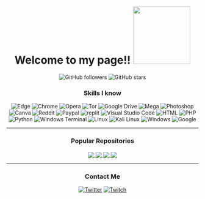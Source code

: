 <h1 align="center">Welcome to my page!! <img src="https://octodex.github.com/images/homercat.png" width="150"/></h1>

<p align="center">
  <img src="https://img.shields.io/github/followers/DezSquid?label=Follow&style=social" alt="GitHub followers"/>
  <img src="https://img.shields.io/github/stars/DezSquid?label=Stars&style=social" alt="GitHub stars"/>
</p>

<h3 align="center">Skills I know</h3>
<p align="center">
  <img alt="Edge" src="https://img.shields.io/badge/Edge-0078D7?style=for-the-badge&logo=Microsoft-edge&logoColor=white" />
  <img alt="Chrome" src="https://img.shields.io/badge/Google%20Chrome-4285F4?style=for-the-badge&logo=GoogleChrome&logoColor=white" />
  <img alt="Opera" src="https://img.shields.io/badge/Opera-FF1B2D?style=for-the-badge&logo=Opera&logoColor=white" />
  <img alt="Tor" src="https://img.shields.io/badge/Tor-7D4698?style=for-the-badge&logo=Tor-Browser&logoColor=white" />
  <img alt="Google Drive" src="https://img.shields.io/badge/Google%20Drive-4285F4?style=for-the-badge&logo=googledrive&logoColor=white" />
  <img alt="Mega" src="https://img.shields.io/badge/Mega-%23D90007.svg?style=for-the-badge&logo=Mega&logoColor=white" />
  <img alt="Photoshop" src="https://img.shields.io/badge/adobe%20photoshop-%2331A8FF.svg?style=for-the-badge&logo=adobe%20photoshop&logoColor=white" />
  <img alt="Canva" src="https://img.shields.io/badge/Canva-%2300C4CC.svg?style=for-the-badge&logo=Canva&logoColor=white" />
  <img alt="Reddit" src="https://img.shields.io/badge/Reddit-%23FF4500.svg?style=for-the-badge&logo=Reddit&logoColor=white" />
  <img alt="Paypal" src="https://img.shields.io/badge/PayPal-00457C?style=for-the-badge&logo=paypal&logoColor=white" />
  <img alt="replit" src="https://img.shields.io/badge/Replit-DD1200?style=for-the-badge&logo=Replit&logoColor=white" />
  <img alt="Visual Studio Code" src="https://img.shields.io/badge/Visual%20Studio%20Code-0078d7.svg?style=for-the-badge&logo=visual-studio-code&logoColor=white" />
  <img alt="HTML" src="https://img.shields.io/badge/html5-%23E34F26.svg?style=for-the-badge&logo=html5&logoColor=white" />
  <img alt="PHP" src="https://img.shields.io/badge/php-%23777BB4.svg?style=for-the-badge&logo=php&logoColor=white" />
  <img alt="Python" src="https://img.shields.io/badge/python-3670A0?style=for-the-badge&logo=python&logoColor=ffdd54" />
  <img alt="Windows Terminal" src="https://img.shields.io/badge/Windows%20Terminal-%234D4D4D.svg?style=for-the-badge&logo=windows-terminal&logoColor=white" />
  <img alt="Linux" src="https://img.shields.io/badge/Linux-FCC624?style=for-the-badge&logo=linux&logoColor=black" />
  <img alt="Kali Linux" src="https://img.shields.io/badge/Kali-268BEE?style=for-the-badge&logo=kalilinux&logoColor=white" />
  <img alt="Windows" src="https://img.shields.io/badge/Windows-0078D6?style=for-the-badge&logo=windows&logoColor=white" />
  <img alt="Google" src="https://img.shields.io/badge/google-4285F4?style=for-the-badge&logo=google&logoColor=white" />
</p>

---

<h3 align="center">Popular Repositories</h3>
<div align="center">
  <a href="https://github.com/DezSquid/DezSquid">
    <img align="center" src="https://github-readme-stats.vercel.app/api/pin/?username=DezSquid&repo=DezSquid&theme=dark" />
  </a>
  <a href="https://github.com/DezSquid/Brainrot-RNG">
    <img align="center" src="https://github-readme-stats.vercel.app/api/pin/?username=DezSquid&repo=Brainrot-RNG&theme=dark" />
  </a>
  <a href="https://github.com/DezSquid/Discord-Friend-Status-Checker">
    <img align="center" src="https://github-readme-stats.vercel.app/api/pin/?username=DezSquid&repo=Discord-Friend-Status-Checker&theme=dark" />
  </a>
  <a href="https://github.com/DezSquid/Website">
    <img align="center" src="https://github-readme-stats.vercel.app/api/pin/?username=DezSquid&repo=Website&theme=dark" />
  </a>
</div>

---

<h3 align="center">Contact Me</h3>
<p align="center">
  <a href="https://twitter.com/DesmondEves"><img alt="Twitter" src="https://img.shields.io/badge/twitter-%231DA1F2.svg?style=for-the-badge&logo=twitter&logoColor=white" /></a>
  <a href="https://twitch.tv/dezfatboi"><img alt="Twitch" src="https://img.shields.io/badge/Twitch-9146FF?style=for-the-badge&logo=twitch&logoColor=white" /></a>
</p>
